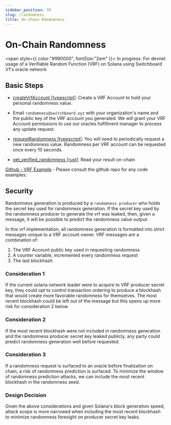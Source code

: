 ```yaml
---
sidebar_position: 70
slug: /randomness
title: On-Chain Randomness
---
```


# On-Chain Randomness

<span
style={{
        color:"#990000",
        fontSize:"2em"
    }}>
In progress: </span> For devnet usage of a Verifiable Random Function (VRF) on Solana using Switchboard V1's oracle network

## Basic Steps

- [createVrfAccount [typescript]](https://switchboard-xyz.github.io/switchboard-api/modules.html#createvrfaccount): Create a VRF Account to hold your personal randomness value.

- Email `randomness@switchboard.xyz` with your organization's name and the public key of the VRF account you generated. We will grant your VRF Account permissions to use our oracles fulfillment manager to process any update request.

- [requestRandomness [typescript]](https://switchboard-xyz.github.io/switchboard-api/modules.html#requestrandomness): You will need to periodically request a new randomness value. Randomness per VRF account can be requested once every 10 seconds.

- [get_verified_randomness [rust]](https://docs.rs/switchboard-program/0.1.52/switchboard_program/struct.VrfAccount.html#method.get_verified_randomness): Read your result on-chain

[Github - VRF Example](https://github.com/switchboard-xyz/vrf_req_example) - Please consult the github repo for any code examples:

## Security

Randomness generation is produced by a `randomness producer` who holds the secret key used for randomness generation. If the secret key used by the randomness producer to generate the vrf was leaked, then, given a message, it will be possible to predict the randomness value output.

In this vrf implementation, all randomness generation is formatted into strict messages unique to a VRF account owner. VRF messages are a combination of:

1. The VRF Account public key used in requesting randomness
2. A counter variable, incremented every randomness request
3. The last blockhash

### Consideration 1

If the current solana network leader were to acquire to VRF producer secret key, they could opt to control transaction ordering to produce a blockhash that would create more favorable randomness for themselves. The most recent blockhash could be left out of the message but this opens up more risk for consideration 2 below.

### Consideration 2

If the most recent blockhash were not included in randomness generation and the randomness producer secret key leaked publicly, any party could predict randomness generation well before requested.

### Consideration 3

If a randomness request is surfaced to an oracle before finalization on chain, a risk of randomness prediction is surfaced. To minimize the window of randomness prediction attacks, we can include the most recent blockhash in the randomness seed.

### Design Decision

Given the above considerations and given Solana's block generation speed, attack scope is more narrowed when including the most recent blockhash to minimize randomness foresight on producer secret key leaks.
